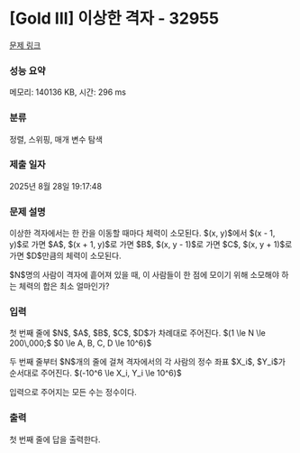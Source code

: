 # [Gold III] 이상한 격자 - 32955 

[문제 링크](https://www.acmicpc.net/problem/32955) 

### 성능 요약

메모리: 140136 KB, 시간: 296 ms

### 분류

정렬, 스위핑, 매개 변수 탐색

### 제출 일자

2025년 8월 28일 19:17:48

### 문제 설명

<p>이상한 격자에서는 한 칸을 이동할 때마다 체력이 소모된다. $(x, y)$에서 $(x - 1, y)$로 가면 $A$, $(x + 1, y)$로 가면 $B$, $(x, y - 1)$로 가면 $C$, $(x, y + 1)$로 가면 $D$만큼의 체력이 소모된다.</p>

<p>$N$명의 사람이 격자에 흩어져 있을 때, 이 사람들이 한 점에 모이기 위해 소모해야 하는 체력의 합은 최소 얼마인가?</p>

### 입력 

 <p>첫 번째 줄에 $N$, $A$, $B$, $C$, $D$가 차례대로 주어진다. $(1 \le N \le 200\,000;$ $0 \le A, B, C, D \le 10^6)$</p>

<p>두 번째 줄부터 $N$개의 줄에 걸쳐 격자에서의 각 사람의 정수 좌표 $X_i$, $Y_i$가 순서대로 주어진다. $(-10^6 \le X_i, Y_i \le 10^6)$</p>

<p>입력으로 주어지는 모든 수는 정수이다.</p>

### 출력 

 <p>첫 번째 줄에 답을 출력한다.</p>


